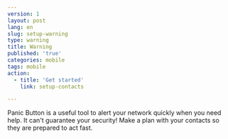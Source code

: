 ```yaml
---
version: 1
layout: post
lang: en
slug: setup-warning
type: warning
title: Warning
published: 'true'
categories: mobile
tags: mobile
action:
  - title: 'Get started'
    link: setup-contacts

---
```


Panic Button is a useful tool to alert your network quickly when you need help. It can't guarantee your security! Make a plan with your contacts so they are prepared to act fast.